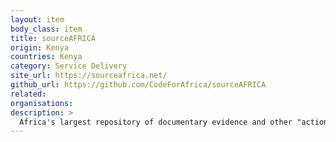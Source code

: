 ```yaml
---
layout: item
body_class: item
title: sourceAFRICA
origin: Kenya
countries: Kenya
category: Service Delivery
site_url: https://sourceafrica.net/
github_url: https://github.com/CodeForAfrica/sourceAFRICA
related: 
organisations: 
description: >
  Africa's largest repository of documentary evidence and other "actionable documents" from investigative journalists and civic watchdogs.
---
```

